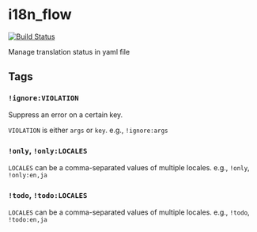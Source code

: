 i18n_flow
=========

[![Build Status](https://travis-ci.org/creasty/i18n_flow.svg?branch=master)](https://travis-ci.org/creasty/i18n_flow)

Manage translation status in yaml file


Tags
----

### `!ignore:VIOLATION`

Suppress an error on a certain key.

`VIOLATION` is either `args` or `key`. e.g., `!ignore:args`

### `!only`, `!only:LOCALES`

`LOCALES` can be a comma-separated values of multiple locales. e.g., `!only`, `!only:en,ja`

### `!todo`, `!todo:LOCALES`

`LOCALES` can be a comma-separated values of multiple locales. e.g., `!todo`, `!todo:en,ja`

